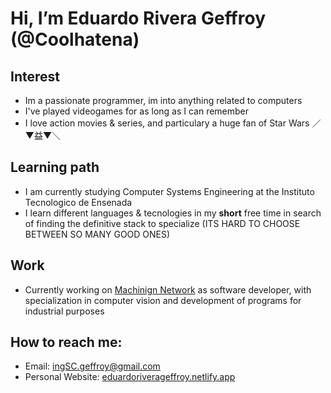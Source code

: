 # Hi, I’m **Eduardo Rivera Geffroy** (@Coolhatena)

## Interest
- Im a passionate programmer, im into anything related to computers
- I've played videogames for as long as I can remember
- I love action movies & series, and particulary a huge fan of Star Wars ／▼益▼＼

## Learning path
- I am currently studying Computer Systems Engineering at the Instituto Tecnologico de Ensenada
- I learn different languages & tecnologies in my **short** free time in search of finding the definitive stack to specialize (ITS HARD TO CHOOSE BETWEEN SO MANY GOOD ONES)

## Work
- Currently working on [Machinign Network](http://machiningnetwork.com) as software developer, with specialization in computer vision and development of programs for industrial purposes

## How to reach me: 
- Email: ingSC.geffroy@gmail.com
- Personal Website: [eduardoriverageffroy.netlify.app](https://eduardoriverageffroy.netlify.app)
